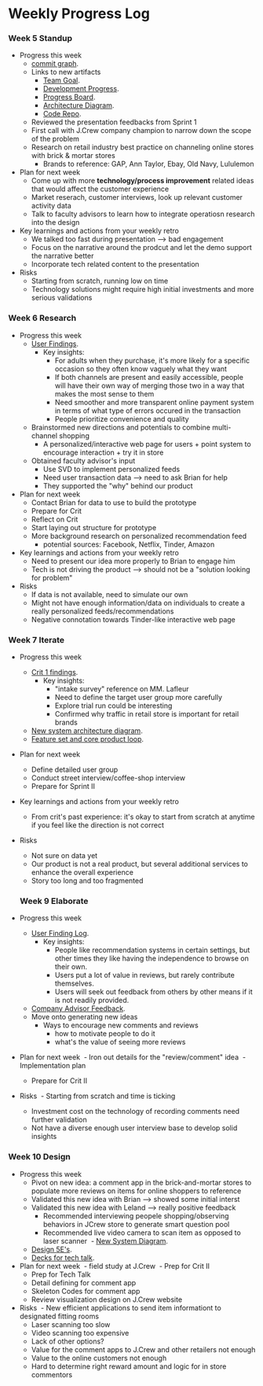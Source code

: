 # Weekly Progress Log
### Week 5 Standup
- Progress this week
  - [commit graph](https://github.com/jf442/JCrewCT_CodeRepo/graphs/commit-activity).
  - Links to new artifacts
    - [Team Goal](https://docs.google.com/document/d/1iM12yNmy1GhP-ksFScVJOj9Kns1BSlYSXrQ_8zsqIAg/edit#).
    - [Development Progress](https://docs.google.com/document/d/1iM12yNmy1GhP-ksFScVJOj9Kns1BSlYSXrQ_8zsqIAg/edit#).
    - [Progress Board](https://github.com/ct-product-challenge-2017/jcrew-brick-mortar/projects/1).
    - [Architecture Diagram](https://docs.google.com/document/d/1FBsHyKVpK-1rtBghizwBRCUFqoA-K3RAkYqksWTIljQ/edit).
    - [Code Repo](https://github.com/jf442/JCrewCT_CodeRepo).
  - Reviewed the presentation feedbacks from Sprint 1
  - First call with J.Crew company champion to narrow down the scope of the problem
  - Research on retail industry best practice on channeling online stores with brick & mortar stores
    - Brands to reference: GAP, Ann Taylor, Ebay, Old Navy, Lululemon
- Plan for next week
  - Come up with more **technology/process improvement** related ideas that would affect the customer experience
  - Market reserach, customer interviews, look up relevant customer activity data
  - Talk to faculty advisors to learn how to integrate operatiosn research into the design
- Key learnings and actions from your weekly retro
  - We talked too fast during presentation --> bad engagement 
  - Focus on the narrative around the prodcut and let the demo support the narrative better
  - Incorporate tech related content to the presentation 
- Risks
  - Starting from scratch, running low on time
  - Technology solutions might require high initial investments and more serious validations

### Week 6 Research
- Progress this week
  - [User Findings](https://docs.google.com/document/d/1Bl7DeKl-SrKuea8e06HaOWtRDu8C16iHer_SU2HNGTA/edit).
    - Key insights:
      - For adults when they purchase, it's more likely for a specific occasion so they often know vaguely what they want
      - If both channels are present and easily accessible, people will have their own way of merging those two in a way that makes the most sense to them
      - Need smoother and more transparent online payment system in terms of what type of errors occured in the transaction
      - People prioritize convenience and quality
  - Brainstormed new directions and potentials to combine multi-channel shopping
    - A personalized/interactive web page for users + point system to encourage interaction + try it in store 
  - Obtained faculty advisor's input
    - Use SVD to implement personalized feeds
    - Need user transaction data --> need to ask Brian for help
    - They supported the "why" behind our product  
- Plan for next week
  - Contact Brian for data to use to build the prototype
  - Prepare for Crit
  - Reflect on Crit
  - Start laying out structure for prototype 
  - More background research on personalized recommendation feed
    - potential sources: Facebook, Netflix, Tinder, Amazon 
- Key learnings and actions from your weekly retro
  - Need to present our idea more properly to Brian to engage him
  - Tech is not driving the product --> should not be a "solution looking for problem"
- Risks
  - If data is not available, need to simulate our own
  - Might not have enough information/data on individuals to create a really personalized feeds/recommendations
  - Negative connotation towards Tinder-like interactive web page 
  
### Week 7 Iterate
- Progress this week
  - [Crit 1 findings](https://docs.google.com/document/d/18_y-KxBQ_z8mMFFdmcd_GFZY78b00Xhd_r5VWHHqr2E/edit).
    - Key insights:
      - "intake survey" reference on MM. Lafleur
      - Need to define the target user group more carefully
      - Explore trial run could be interesting
      - Confirmed why traffic in retail store is important for retail brands
  - [New system architecture diagram](https://docs.google.com/document/d/14SQIJRrK4Qb_oRiNL8j1QylLe9Q86y1T0l_zUjLVlJw/edit).
  - [Feature set and core product loop](https://docs.google.com/presentation/d/1OmZ1G8TfrQaRD2C8AvCQTnVGvm6XgRyBUhXFoUwU8Oo/edit#slide=id.g25a001c5ba_0_75).
- Plan for next week
  - Define detailed user group
  - Conduct street interview/coffee-shop interview
  - Prepare for Sprint II
- Key learnings and actions from your weekly retro
  - From crit's past experience: it's okay to start from scratch at anytime if you feel like the direction is not correct
- Risks
  - Not sure on data yet
  - Our product is not a real product, but several additional services to enhance the overall experience
  - Story too long and too fragmented 

  
  ### Week 9 Elaborate
- Progress this week
  - [User Finding Log](https://docs.google.com/document/d/1wWE-j7Homer-LDsxku0t0KVc2QvIAEAuTuOzSl_VRnQ/edit).
    - Key insights:
      - People like recommendation systems in certain settings, but other times they like having the independence to browse on their own.
      - Users put a lot of value in reviews, but rarely contribute themselves.
      - Users will seek out feedback from others by other means if it is not readily provided.
  - [Company Advisor Feedback](https://docs.google.com/document/d/1iHaIM59hrmPUodE0Tm6H_dDI9Gsr21MzidLLj1YTXOM/edit).
  - Move onto generating new ideas
    - Ways to encourage new comments and reviews
      - how to motivate people to do it
      - what's the value of seeing more reviews
- Plan for next week
  - Iron out details for the "review/comment" idea
  - Implementation plan
  - Prepare for Crit II
- Risks
  - Starting from scratch and time is ticking 
  - Investment cost on the technology of recording comments need further validation
  - Not have a diverse enough user interview base to develop solid insights 


### Week 10 Design
- Progress this week
  - Pivot on new idea: a comment app in the brick-and-mortar stores to populate more reviews on items for online shoppers to reference 
  - Validated this new idea with Brian --> showed some initial interst
  - Validated this new idea with Leland --> really positive feedback
    - Recommended interviewing peopele shopping/observing behaviors in JCrew store to generate smart question pool
    - Recommended live video camera to scan item as opposed to laser scanner
  - [New System Diagram](https://drive.google.com/drive/u/0/folders/0B9ETzEoqK-Atd2pZcG9VWHBTMWc).
  - [Design 5E's]().
  - [Decks for tech talk]().
- Plan for next week
  - field study at J.Crew 
  - Prep for Crit II
  - Prep for Tech Talk
  - Detail defining for comment app
  - Skeleton Codes for comment app
  - Review visualization design on J.Crew website 
- Risks
  - New efficient applications to send item informationt to designated fitting rooms
    - Laser scanning too slow
    - Video scanning too expensive
    - Lack of other options?
  - Value for the comment apps to J.Crew and other retailers not enough
  - Value to the online customers not enough
  - Hard to determine right reward amount and logic for in store commentors 


